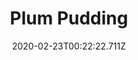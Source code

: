 ---
templateKey: blog-post
featuredpost: false
date: 2020-02-23T00:22:22.711Z
title: Plum Pudding
description: A traditional holiday treat. 
type: cooking
sellPrice: 260
energy: 175
health: 78
featuredimage: /img/Plum_Pudding.png
tags:
  - Wild Plum
  - Wheat Flour
  - Sugar
  - edible
---